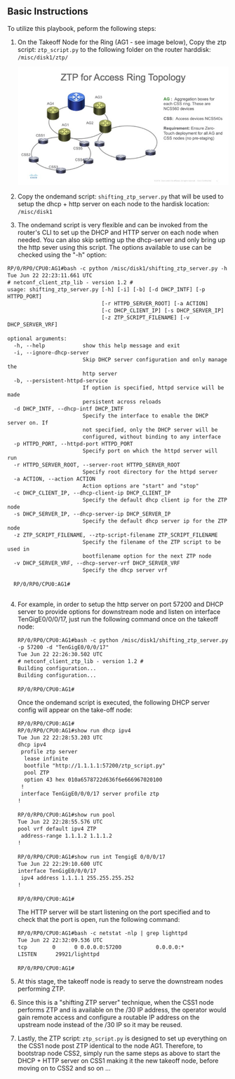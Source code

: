 ## Basic Instructions

To utilize this playbook, peform the following steps:

1) On the Takeoff Node for the Ring (AG1 - see image below), Copy the ztp script: `ztp_script.py` to the following folder on the router harddisk: `/misc/disk1/ztp/`

    ![](/images/Slide1.jpeg)  
    
2) Copy the ondemand script: `shifting_ztp_server.py` that will be used to setup the dhcp + http server on each node to the hardisk location:  `/misc/disk1`

3) The ondemand script is very flexible and can be invoked from the router's CLI to set up the DHCP and HTTP server on each node when needed. You can also skip setting up the dhcp-server and only bring up the http sever using this script. The options available to use can be checked using the "-h" option:

  ```
  RP/0/RP0/CPU0:AG1#bash -c python /misc/disk1/shifting_ztp_server.py -h   
  Tue Jun 22 22:23:11.661 UTC
  # netconf_client_ztp_lib - version 1.2 #
  usage: shifting_ztp_server.py [-h] [-i] [-b] [-d DHCP_INTF] [-p HTTPD_PORT]
                                [-r HTTPD_SERVER_ROOT] [-a ACTION]
                                [-c DHCP_CLIENT_IP] [-s DHCP_SERVER_IP]
                                [-z ZTP_SCRIPT_FILENAME] [-v DHCP_SERVER_VRF]

  optional arguments:
    -h, --help            show this help message and exit
    -i, --ignore-dhcp-server
                          Skip DHCP server configuration and only manage the
                          http server
    -b, --persistent-httpd-service
                          If option is specified, httpd service will be made
                          persistent across reloads
    -d DHCP_INTF, --dhcp-intf DHCP_INTF
                          Specify the interface to enable the DHCP server on. If
                          not specified, only the DHCP server will be
                          configured, without binding to any interface
    -p HTTPD_PORT, --httpd-port HTTPD_PORT
                          Specify port on which the httpd server will run
    -r HTTPD_SERVER_ROOT, --server-root HTTPD_SERVER_ROOT
                          Specify root directory for the httpd server
    -a ACTION, --action ACTION
                          Action options are "start" and "stop"
    -c DHCP_CLIENT_IP, --dhcp-client-ip DHCP_CLIENT_IP
                          Specify the default dhcp client ip for the ZTP node
    -s DHCP_SERVER_IP, --dhcp-server-ip DHCP_SERVER_IP
                          Specify the default dhcp server ip for the ZTP node
    -z ZTP_SCRIPT_FILENAME, --ztp-script-filename ZTP_SCRIPT_FILENAME
                          Specify the filename of the ZTP script to be used in
                          bootfilename option for the next ZTP node
    -v DHCP_SERVER_VRF, --dhcp-server-vrf DHCP_SERVER_VRF
                          Specify the dhcp server vrf

    RP/0/RP0/CPU0:AG1#


  ```
 
 4) For example, in order to setup the http server on port 57200 and DHCP server to provide options for downstream node and listen on interface TenGigE0/0/0/17, just run the following command once on the takeoff node:

    ```
    RP/0/RP0/CPU0:AG1#bash -c python /misc/disk1/shifting_ztp_server.py -p 57200 -d "TenGigE0/0/0/17"
    Tue Jun 22 22:26:30.502 UTC
    # netconf_client_ztp_lib - version 1.2 #
    Building configuration...
    Building configuration...

    RP/0/RP0/CPU0:AG1#
    ```
    Once the ondemand script is executed, the following DHCP server config will appear on the take-off node:
    
    ```
    RP/0/RP0/CPU0:AG1#
    RP/0/RP0/CPU0:AG1#show run dhcp ipv4
    Tue Jun 22 22:28:53.203 UTC
    dhcp ipv4
     profile ztp server
      lease infinite
      bootfile "http://1.1.1.1:57200/ztp_script.py"
      pool ZTP
      option 43 hex 010a6578722d636f6e666967020100
     !
     interface TenGigE0/0/0/17 server profile ztp
    !

    RP/0/RP0/CPU0:AG1#show run pool     
    Tue Jun 22 22:28:55.576 UTC
    pool vrf default ipv4 ZTP
     address-range 1.1.1.2 1.1.1.2
    !

    RP/0/RP0/CPU0:AG1#show run int TengigE 0/0/0/17
    Tue Jun 22 22:29:10.600 UTC
    interface TenGigE0/0/0/17
     ipv4 address 1.1.1.1 255.255.255.252
    !

    RP/0/RP0/CPU0:AG1#

    ```

    The HTTP server will be start listening on the port specified and to check that the port is open, run the following command:
    
    ```
    RP/0/RP0/CPU0:AG1#bash -c netstat -nlp | grep lighttpd  
    Tue Jun 22 22:32:09.536 UTC
    tcp        0      0 0.0.0.0:57200           0.0.0.0:*               LISTEN      29921/lighttpd  

    RP/0/RP0/CPU0:AG1#
    
    ```
    
 5) At this stage, the takeoff node is ready to serve the downstream nodes performing ZTP. 
 6) Since this is a "shifting ZTP server" technique, when the CSS1 node performs ZTP and is available on the /30 IP address, the operator would gain remote access and configure a routable IP address on the upstream node instead of the /30 IP so it may be reused.
 
 7) Lastly, the ZTP script: `ztp_script.py` is designed to set up everything on the CSS1 node post ZTP identical to the node AG1. Therefore, to bootstrap node CSS2, simply run the same steps as above to start the DHCP + HTTP server on CSS1 making it the new takeoff node, before moving on to CSS2 and so on ...
    
